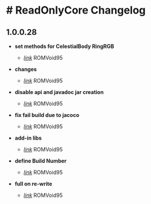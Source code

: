 # # ReadOnlyCore Changelog

## 1.0.0.28

 - **set methods for CelestialBody RingRGB**
    - *[link](https://github.com/ROMVoid95/ReadOnlyCore/commit/06a9d43cbc2aa30)* ROMVoid95


 - **changes**
    - *[link](https://github.com/ROMVoid95/ReadOnlyCore/commit/3bd9055b5ef332b)* ROMVoid95


 - **disable api and javadoc jar creation**
    - *[link](https://github.com/ROMVoid95/ReadOnlyCore/commit/873731d780fefc3)* ROMVoid95


 - **fix fail build due to jacoco**
    - *[link](https://github.com/ROMVoid95/ReadOnlyCore/commit/fe883e334a580ae)* ROMVoid95


 - **add-in libs**
    - *[link](https://github.com/ROMVoid95/ReadOnlyCore/commit/91b5cdda0ca9d5b)* ROMVoid95


 - **define Build Number**
    - *[link](https://github.com/ROMVoid95/ReadOnlyCore/commit/17102e54c72120d)* ROMVoid95


 - **full on re-write**
    - *[link](https://github.com/ROMVoid95/ReadOnlyCore/commit/194dd2e35603e53)* ROMVoid95


